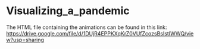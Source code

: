 # Visualizing_a_pandemic
The HTML file containing the animations can be found in this link: https://drive.google.com/file/d/1DUjR4EPPKXqKrZ0VUfZcozsBsIstIWWQ/view?usp=sharing
